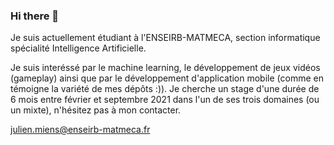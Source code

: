 ### Hi there 👋

<!--
**Arkhean/Arkhean** is a ✨ _special_ ✨ repository because its `README.md` (this file) appears on your GitHub profile. -->

Je suis actuellement étudiant à l'ENSEIRB-MATMECA, section informatique spécialité Intelligence Artificielle.

Je suis interéssé par le machine learning, le développement de jeux vidéos (gameplay) ainsi que par le développement d'application mobile (comme en témoigne la variété de mes dépôts :)).
Je cherche un stage d'une durée de 6 mois entre février et septembre 2021 dans l'un de ses trois domaines (ou un mixte), n'hésitez pas à mon contacter.

julien.miens@enseirb-matmeca.fr
